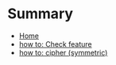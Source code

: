# Summary

* [Home](README.md)
* [how to: Check feature](chapter1.md)
* [how to: cipher \(symmetric\)](how-to-cipher-symmetric.md)




